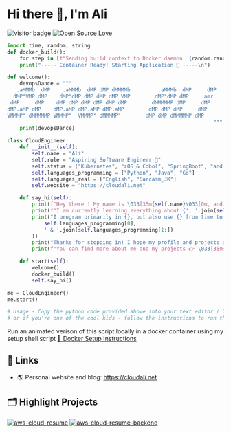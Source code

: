 # Hi there 👋, I'm Ali

![visitor badge](https://visitor-badge.laobi.icu/badge?page_id=cloudali.visitor-badge&left_color=red&right_color=green&left_text=hello_Visitors)
[![Open Source Love](https://badges.frapsoft.com/os/v1/open-source.svg?v=102)](https://github.com/ellerbrock/open-source-badge/)

```python
import time, random, string
def docker_build():
    for step in [f"Sending build context to Docker daemon  {random.randint(1, 1024)} KB", "Step 1/3 : FROM ubuntu:18.04", "Step 2/3 : EXPOSE 80", "Step 3/3 : COPY matrix/index.html /usr/share/nginx/html/index.html", f"Successfully built {''.join(random.choices(string.ascii_lowercase + string.digits, k=12))}", "Successfully tagged nginx:latest"]: print(step); time.sleep(0.5)
    print("----- Container Ready! Starting Application 👾 -----\n")

def welcome():
    devopsDance = """
   .aMMMb  dMP    .aMMMb  dMP dMP dMMMMb         .aMMMb  dMP     dMP 
  dMP"VMP dMP    dMP"dMP dMP dMP dMP VMP        dMP"dMP dMP     amr  
 dMP     dMP    dMP dMP dMP dMP dMP dMP        dMMMMMP dMP     dMP   
dMP.aMP dMP    dMP.aMP dMP.aMP dMP.aMP        dMP dMP dMP     dMP    
VMMMP" dMMMMMP VMMMP"  VMMMP" dMMMMP"        dMP dMP dMMMMMP dMP     
                                                                   """
    print(devopsDance)

class CloudEngineer:
    def __init__(self):
        self.name = "Ali"
        self.role = "Aspiring Software Engineer 🚀"
        self.status = ["Kubernetes", "zOS & Cobol", "SpringBoot", "and cloud infrastructure"]
        self.languages_programming = ["Python", "Java", "Go"]
        self.languages_real = ["English", "Sarcasm_JK"]
        self.website = "https://cloudali.net"

    def say_hi(self):
        print(f"Hey there ! My name is \033[35m{self.name}\033[0m, and I am an \033[35m{self.role}\033[0m.")
        print(f"I am currently learning everything about {', '.join(self.status)}.")
        print("I program primarily in {}, but also use {} from time to time.\n".format(
            self.languages_programming[0],
            ' & '.join(self.languages_programming[1:])
        ))
        print("Thanks for stopping in! I hope my profile and projects are more thrilling than your average cat video. Spoiler: they might not be!\n")
        print(f"You can find more about me and my projects 👉 \033[35m{self.website}\033[0m 👈 [CMD/CTRL + CLICK].\n")  

    def start(self):
        welcome()
        docker_build()
        self.say_hi()

me = CloudEngineer()
me.start()

# Usage - Copy the python code provided above into your text editor / IDE and run the script!
# or if you're one of the cool kids - follow the instructions to run the cool docker version below :)
```
Run an animated verison of this script locally in a docker container using my setup shell script [🔗 Docker Setup Instructions](https://github.com/cloudali/cloudali/blob/main/setup.md
)
## 📝 Links

- 🌎 Personal website and blog: https://cloudali.net

## 🗂️ Highlight Projects

<a href="https://github.com/cloudali/aws-cloud-resume">
  <img align="center" src="https://github-readme-stats.vercel.app/api/pin/?username=cloudali&repo=aws-cloud-resume&show_icons=true&line_height=27&title_color=6aa6f8&text_color=8a919a&icon_color=6aa6f8&bg_color=22272e" alt="aws-cloud-resume" />
</a>

<a href="https://github.com/cloudali/aws-cloud-resume-backend">
  <img align="center" src="https://github-readme-stats.vercel.app/api/pin/?username=cloudali&repo=aws-cloud-resume-backend&show_icons=true&line_height=27&title_color=6aa6f8&text_color=8a919a&icon_color=6aa6f8&bg_color=22272e" alt="aws-cloud-resume-backend" />
</a>
